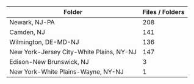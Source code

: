 | Folder                                   |   Files / Folders |
|------------------------------------------|-------------------|
| Newark, NJ-PA                            |               208 |
| Camden, NJ                               |               141 |
| Wilmington, DE-MD-NJ                     |               136 |
| New York-Jersey City-White Plains, NY-NJ |               147 |
| Edison-New Brunswick, NJ                 |                 3 |
| New York-White Plains-Wayne, NY-NJ       |                 1 |